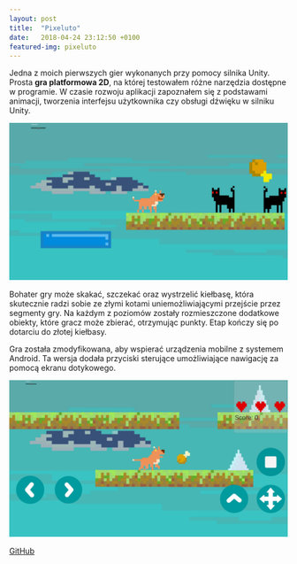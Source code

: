 ```yaml
---
layout: post
title:  "Pixeluto"
date:   2018-04-24 23:12:50 +0100
featured-img: pixeluto
---
```

Jedna z moich pierwszych gier wykonanych przy pomocy silnika Unity. Prosta **gra platformowa 2D**, na której testowałem różne narzędzia dostępne w programie. W czasie rozwoju aplikacji zapoznałem się z podstawami animacji, tworzenia interfejsu użytkownika czy obsługi dźwięku w silniku Unity.

![](https://raw.githubusercontent.com/jacekbla/jacekbla.github.io/master/assets/img/posts/content/pixeluto/pixeluto.jpg)

Bohater gry może skakać, szczekać oraz wystrzelić kiełbasę, która skutecznie radzi sobie ze złymi kotami uniemożliwiającymi przejście przez segmenty gry. Na każdym z poziomów zostały rozmieszczone dodatkowe obiekty, które gracz może zbierać, otrzymując punkty. Etap kończy się po dotarciu do złotej kiełbasy.

Gra została zmodyfikowana, aby wspierać urządzenia mobilne z systemem Android. Ta wersja dodała przyciski sterujące umożliwiające nawigację za pomocą ekranu dotykowego.

![](https://raw.githubusercontent.com/jacekbla/jacekbla.github.io/master/assets/img/posts/content/pixeluto/mobile.jpg)

[GitHub](https://github.com/jacekbla/Unity4_pixeluto)